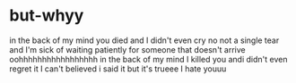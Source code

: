 # but-whyy
in the back of my mind you died and I didn't even cry no not a single tear and I'm sick of waiting patiently for someone that doesn't arrive oohhhhhhhhhhhhhhhhh in the back of my mind I killed you andi didn't even regret it I can't believed i said it but it's trueee I hate youuu

